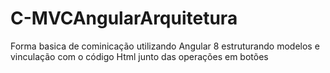 # C-MVCAngularArquitetura
Forma basica de cominicação utilizando Angular 8 estruturando modelos e vinculação com o código Html junto das operações em botões
